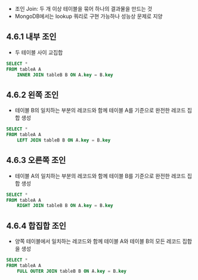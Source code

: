 - 조인 Join: 두 개 이상 테이블을 묶어 하나의 결과물을 만드는 것
- MongoDB에서는 lookup 쿼리로 구현 가능하나 성능상 문제로 지양

## 4.6.1 내부 조인

- 두 테이블 사이 교집합

```sql
SELECT * 
FROM tableA A
	INNER JOIN tableB B ON A.key = B.key
```

## 4.6.2 왼쪽 조인

- 테이블 B의 일치하는 부분의 레코드와 함께 테이블 A를 기준으로 완전한 레코드 집합 생성

```sql
SELECT * 
FROM tableA A
	LEFT JOIN tableB B ON A.key = B.key
```

## 4.6.3 오른쪽 조인

- 테이블 A의 일치하는 부분의 레코드와 함께 테이블 B를 기준으로 완전한 레코드 집합 생성

```sql
SELECT * 
FROM tableA A
	RIGHT JOIN tableB B ON A.key = B.key
```

## 4.6.4 합집합 조인

- 양쪽 테이블에서 일치하는 레코드와 함께 테이블 A와 테이블 B의 모든 레코드 집합을 생성

```sql
SELECT * 
FROM tableA A
	FULL OUTER JOIN tableB B ON A.key = B.key
```